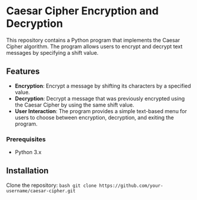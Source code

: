 # Caesar Cipher Encryption and Decryption

This repository contains a Python program that implements the Caesar Cipher algorithm. The program allows users to encrypt and decrypt text messages by specifying a shift value.

## Features

- **Encryption**: Encrypt a message by shifting its characters by a specified value.
- **Decryption**: Decrypt a message that was previously encrypted using the Caesar Cipher by using the same shift value.
- **User Interaction**: The program provides a simple text-based menu for users to choose between encryption, decryption, and exiting the program.


### Prerequisites

- Python 3.x

## Installation

 Clone the repository:
    ```bash
    git clone https://github.com/your-username/caesar-cipher.git
    ```
